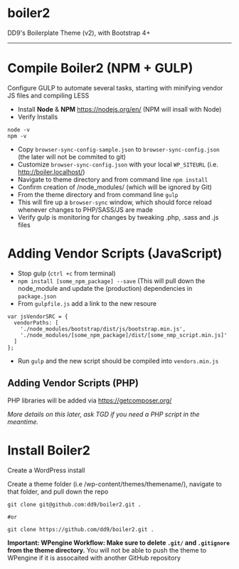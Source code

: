 # boiler2
DD9's Boilerplate Theme (v2), with Bootstrap 4+

----

# Compile Boiler2 (NPM + GULP)

Configure GULP to automate several tasks, starting with minifying vendor JS files and compiling LESS 

- Install **Node** & **NPM** https://nodejs.org/en/ (NPM will insall with Node)
- Verify Installs

```
node -v
npm -v
```
- Copy `browser-sync-config-sample.json` to `browser-sync-config.json`  (the later will not be commited to git)
- Customize `browser-sync-config.json` with your local  `WP_SITEURL` (i.e. http://boiler.localhost/)
- Navigate to theme directory and from command line `npm install` 
- Confirm creation of /node_modules/ (which will be ignored by Git)
- From the theme directory and from command line `gulp`
- This will fire up a `browser-sync` window, which should force reload whenever changes to PHP/SASS/JS are made
- Verify gulp is monitoring for changes by tweaking .php, .sass and .js files


# Adding Vendor Scripts (JavaScript)

- Stop gulp (`ctrl +c` from terminal)
- `npm install [some_npm_package] --save`  (This will pull down the node_module and update the (production) dependencies in `package.json`
- From `gulpfile.js` add a link to the new resoure
```
var jsVendorSRC = {
  vendorPaths: [
    './node_modules/bootstrap/dist/js/bootstrap.min.js',
    './node_modules/[some_npm_package]/dist/[some_nmp_script.min.js]'
  ]
};
```
- Run `gulp` and the new script should be compiled into `vendors.min.js`


## Adding Vendor Scripts (PHP)

PHP libraries will be added via https://getcomposer.org/

*More details on this later, ask TGD if you need a PHP script in the meantime.*

# Install Boiler2

Create a WordPress install 

Create a theme folder (i.e /wp-content/themes/themename/), navigate to that folder, and pull down the repo

```
git clone git@github.com:dd9/boiler2.git .

#or

git clone https://github.com/dd9/boiler2.git .

```

**Important: WPengine Workflow: Make sure to delete `.git/` and `.gitignore` from the theme directory.** You will not be able to push the theme to WPengine if it is assocaited with another GitHub repository 

